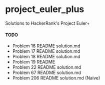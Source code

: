 # project_euler_plus
Solutions to HackerRank's Project Euler+

#### TODO
* Problem 16 README solution.md
* Problem 17 README solution.md
* Problem 18 README solution.md
* Problem 19 README
* Problem 22 README solution.md
* Problem 67 README solution.md
* Problem 206 README solution.md (Naive)
